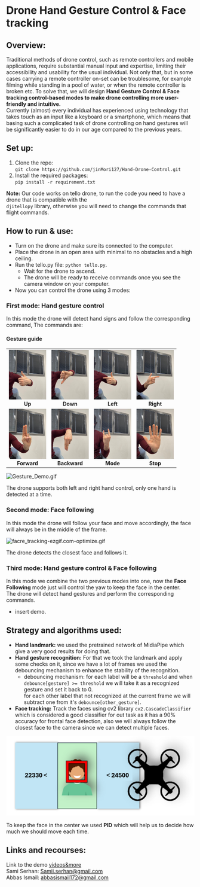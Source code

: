 # Drone Hand Gesture Control &amp; Face tracking

## Overview:
Traditional methods of drone control, such as remote controllers and mobile
applications, require substantial manual input and expertise, limiting their
accessibility and usability for the usual individual. Not only that, but in some cases
carrying a remote controller on-set can be troublesome, for example filming while
standing in a pool of water, or when the remote controller is broken etc.
To solve that, we will design **Hand Gesture Control &amp; Face tracking control-based
modes to make drone controlling more user-friendly and intuitive.**   
Currently (almost) every individual has experienced using technology that takes touch as an input like a
keyboard or a smartphone, which means that basing such a complicated task of
drone controlling on hand gestures will be significantly easier to do in our age
compared to the previous years.

## Set up:
1. Clone the repo:  
    `git clone https://github.com/jinMori127/Hand-Drone-Control.git`
2. Install the required packages:  
   `pip install -r requirement.txt`  

**Note:** Our code works on tello drone, to run the code you need to have a drone that is compatible with the  
`djitellopy` library, otherwise you will need to change the commands that flight commands.

## How to run & use:

- Turn on the drone and make sure its connected to the computer.
- Place the drone in an open area with minimal to no obstacles and a high ceiling.
- Run the tello.py file: `python tello.py`.
  - Wait for the drone to ascend.
  - The drone will be ready to receive commands once you see the camera window on your computer.
- Now you can control the drone using 3 modes:

### First mode: Hand gesture control
In this mode the drone will detect hand signs and follow the corresponding command, The commands are:

#### Gesture guide

<div align="center">
  <table>
    <tr>
      <td align="center">
        <img src="Images/hand_gestures/up.jpg" alt="Up Gesture" width="100px"><br>
        <b>Up</b>
      </td>
      <td align="center">
        <img src="Images/hand_gestures/down.jpg" alt="Down Gesture" width="100px"><br>
        <b>Down</b>
      </td>
      <td align="center">
        <img src="Images/hand_gestures/left.jpg" alt="Left Gesture" width="100px"><br>
        <b>Left</b>
      </td>
      <td align="center">
        <img src="Images/hand_gestures/right.jpg" alt="Right Gesture" width="100px"><br>
        <b>Right</b>
      </td>
    </tr>
    <tr>
      <td align="center">
        <img src="Images/hand_gestures/forward.jpg" alt="Forward Gesture" width="100px"><br>
        <b>Forward</b>
      </td>
      <td align="center">
        <img src="Images/hand_gestures/backward.jpg" alt="Backward Gesture" width="100px"><br>
        <b>Backward</b>
      </td>
      <td align="center">
        <img src="Images/hand_gestures/mode.jpg" alt="Mode Gesture" width="100px"><br>
        <b>Mode</b>
      </td>
      <td align="center">
        <img src="Images/hand_gestures/stop.jpg" alt="Stop Gesture" width="100px"><br>
        <b>Stop</b>
      </td>
    </tr>
  </table>
</div>

![Gesture_Demo.gif](Images/Gesture_Demo.gif)

The drone supports both left and right hand control, only one hand is detected at a time.
### Second mode: Face following
In this mode the drone will follow your face and move accordingly, the face will always be in the middle of the frame.

![facre_tracking-ezgif.com-optimize.gif](Images/facre_tracking.gif)

The drone detects the closest face and follows it.

### Third mode: Hand gesture control & Face following
In this mode we combine the two previous modes into one, now the **Face Following** mode just will control the yaw to keep the face in the center.  
The drone will detect hand gestures and perform the corresponding commands.
- insert demo.

## Strategy and algorithms used:
- **Hand landmark:** we used the pretrained network of MidiaPipe which give a very good results for doing that.
- **Hand gesture recognition:** For that we took the landmark and apply some checks on it, since we have a lot of frames 
we used the debouncing mechanism to enhance the stability of the recognition.  
    - debouncing mechanism: for each label will be a `threshold` and when `debounce[gesture] >= threshold` we will take it as a recognized gesture and set it back to 0.  
      for each other label that not recognized at the current frame we will subtract one from it's `debounce[other_gesture]`.
-  **Face tracking:** Track the faces using cv2 library `cv2.CascadeClassifier` which is  considered a good classifier for out task 
as it has a 90% accuracy for frontal face detection, also we will always follow the closest face to the camera since we can detect multiple faces.  
<div align="center"> <img src="Images/img_1.png" alt="Face Tracking Illustration" width="650px"> </div>

To keep the face in the center we used **PID** which will help us to decide how much we should move each time.

## Links and recourses:
Link to the demo [videos&more](https://drive.google.com/drive/folders/1JM4UuwiDeZ3oaseenFLFOIyCVz99bPyN?usp=sharing)  
Sami Serhan: Samii.serhan@gmail.com  
Abbas Ismail: abbasismail172@gmail.com 
